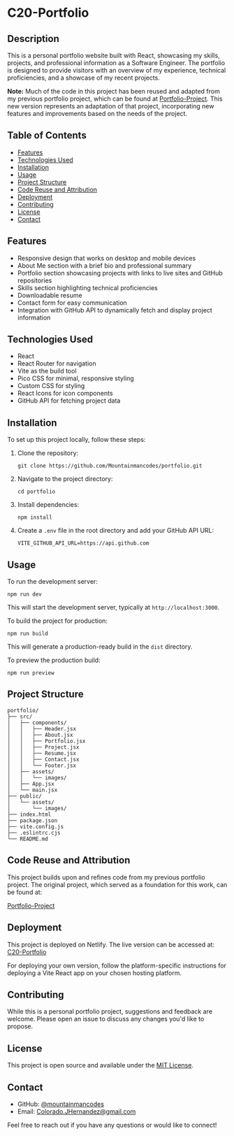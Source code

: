 # C20-Portfolio

## Description

This is a personal portfolio website built with React, showcasing my skills, projects, and professional information as a Software Engineer. The portfolio is designed to provide visitors with an overview of my experience, technical proficiencies, and a showcase of my recent projects.

**Note:** Much of the code in this project has been reused and adapted from my previous portfolio project, which can be found at [Portfolio-Project](https://github.com/Mountainmancodes/Portfolio-Project). This new version represents an adaptation of that project, incorporating new features and improvements based on the needs of the project.

## Table of Contents

- [Features](#features)
- [Technologies Used](#technologies-used)
- [Installation](#installation)
- [Usage](#usage)
- [Project Structure](#project-structure)
- [Code Reuse and Attribution](#code-reuse-and-attribution)
- [Deployment](#deployment)
- [Contributing](#contributing)
- [License](#license)
- [Contact](#contact)

## Features

- Responsive design that works on desktop and mobile devices
- About Me section with a brief bio and professional summary
- Portfolio section showcasing projects with links to live sites and GitHub repositories
- Skills section highlighting technical proficiencies
- Downloadable resume
- Contact form for easy communication
- Integration with GitHub API to dynamically fetch and display project information

## Technologies Used

- React
- React Router for navigation
- Vite as the build tool
- Pico CSS for minimal, responsive styling
- Custom CSS for styling
- React Icons for icon components
- GitHub API for fetching project data

## Installation

To set up this project locally, follow these steps:

1. Clone the repository:
   ```
   git clone https://github.com/Mountainmancodes/portfolio.git
   ```
2. Navigate to the project directory:
   ```
   cd portfolio
   ```
3. Install dependencies:
   ```
   npm install
   ```
4. Create a `.env` file in the root directory and add your GitHub API URL:
   ```
   VITE_GITHUB_API_URL=https://api.github.com
   ```

## Usage

To run the development server:

```
npm run dev
```

This will start the development server, typically at `http://localhost:3000`.

To build the project for production:

```
npm run build
```

This will generate a production-ready build in the `dist` directory.

To preview the production build:

```
npm run preview
```

## Project Structure

```
portfolio/
├── src/
│   ├── components/
│   │   ├── Header.jsx
│   │   ├── About.jsx
│   │   ├── Portfolio.jsx
│   │   ├── Project.jsx
│   │   ├── Resume.jsx
│   │   ├── Contact.jsx
│   │   └── Footer.jsx
│   ├── assets/
│   │   └── images/
│   ├── App.jsx
│   └── main.jsx
├── public/
│   └── assets/
│       └── images/
├── index.html
├── package.json
├── vite.config.js
├── .eslintrc.cjs
└── README.md
```

## Code Reuse and Attribution

This project builds upon and refines code from my previous portfolio project. The original project, which served as a foundation for this work, can be found at:

[Portfolio-Project](https://github.com/Mountainmancodes/Portfolio-Project)

## Deployment

This project is deployed on Netlify. The live version can be accessed at:
[C20-Portfolio](https://66f9f83d79f4020008554020--gleaming-croquembouche-9e820f.netlify.app/)

For deploying your own version, follow the platform-specific instructions for deploying a Vite React app on your chosen hosting platform.

## Contributing

While this is a personal portfolio project, suggestions and feedback are welcome. Please open an issue to discuss any changes you'd like to propose.

## License

This project is open source and available under the [MIT License](LICENSE).

## Contact

- GitHub: [@mountainmancodes](https://github.com/mountainmancodes)
- Email: Colorado.JHernandez@gmail.com

Feel free to reach out if you have any questions or would like to connect!